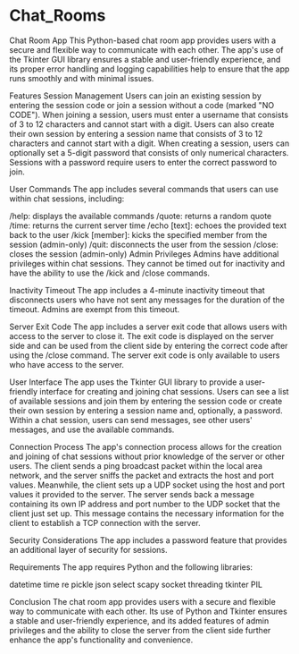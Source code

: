 # Chat_Rooms

Chat Room App
This Python-based chat room app provides users with a secure and flexible way to communicate with each other. The app's use of the Tkinter GUI library ensures a stable and user-friendly experience, and its proper error handling and logging capabilities help to ensure that the app runs smoothly and with minimal issues.

Features
Session Management
Users can join an existing session by entering the session code or join a session without a code (marked "NO CODE"). When joining a session, users must enter a username that consists of 3 to 12 characters and cannot start with a digit. Users can also create their own session by entering a session name that consists of 3 to 12 characters and cannot start with a digit. When creating a session, users can optionally set a 5-digit password that consists of only numerical characters. Sessions with a password require users to enter the correct password to join.

User Commands
The app includes several commands that users can use within chat sessions, including:

/help: displays the available commands
/quote: returns a random quote
/time: returns the current server time
/echo [text]: echoes the provided text back to the user
/kick [member]: kicks the specified member from the session (admin-only)
/quit: disconnects the user from the session
/close: closes the session (admin-only)
Admin Privileges
Admins have additional privileges within chat sessions. They cannot be timed out for inactivity and have the ability to use the /kick and /close commands.

Inactivity Timeout
The app includes a 4-minute inactivity timeout that disconnects users who have not sent any messages for the duration of the timeout. Admins are exempt from this timeout.

Server Exit Code
The app includes a server exit code that allows users with access to the server to close it. The exit code is displayed on the server side and can be used from the client side by entering the correct code after using the /close command. The server exit code is only available to users who have access to the server.

User Interface
The app uses the Tkinter GUI library to provide a user-friendly interface for creating and joining chat sessions. Users can see a list of available sessions and join them by entering the session code or create their own session by entering a session name and, optionally, a password. Within a chat session, users can send messages, see other users' messages, and use the available commands.

Connection Process
The app's connection process allows for the creation and joining of chat sessions without prior knowledge of the server or other users. The client sends a ping broadcast packet within the local area network, and the server sniffs the packet and extracts the host and port values. Meanwhile, the client sets up a UDP socket using the host and port values it provided to the server. The server sends back a message containing its own IP address and port number to the UDP socket that the client just set up. This message contains the necessary information for the client to establish a TCP connection with the server.

Security Considerations
The app includes a password feature that provides an additional layer of security for sessions.

Requirements
The app requires Python and the following libraries:

datetime
time
re
pickle
json
select
scapy
socket
threading
tkinter
PIL


Conclusion
The chat room app provides users with a secure and flexible way to communicate with each other. Its use of Python and Tkinter ensures a stable and user-friendly experience, and its added features of admin privileges and the ability to close the server from the client side further enhance the app's functionality and convenience.




